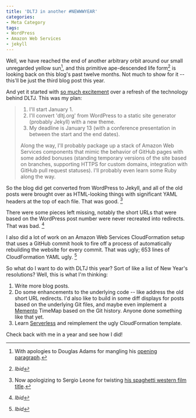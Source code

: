 ```yaml
---
title: 'DLTJ in another #NEWWWYEAR'
categories:
- Meta Category
tags:
- WordPress
- Amazon Web Services
- jekyll
---
```

Well, we have reached the end of another arbitrary orbit around our small unregarded yellow sun[^1], and this primitive ape-descended life form[^2] is looking back on this blog's past twelve months.  Not much to show for it -- this'll be just the third blog post this year.

[^1]: With apologies to Douglas Adams for mangling his [opening paragraph](https://www.goodreads.com/quotes/54481-far-out-in-the-uncharted-backwaters-of-the-unfashionable-end).
[^2]: _Ibid_

And yet it started with [so much excitement](https://dltj.org/article/dltj-in-a-newwwyear/) over a refresh of the technology behind DLTJ. 
This was my plan:

> 1. I'll start January 1.
> 1. I'll convert 'dltj.org' from WordPress to a static site generator (probably Jekyll) with a new theme.
> 1. My deadline is January 13 (with a conference presentation in between the start and the end dates).
> 
> Along the way, I'll probably package up a stack of Amazon Web Services components that mimic the behavior of GitHub pages with some added bonuses (standing temporary versions of the site based on branches, supporting HTTPS for custom domains, integration with GitHub pull request statuses).  I'll probably even learn some Ruby along the way.

So the blog did get converted from WordPress to Jekyll, and all of the old posts were brought over as HTML-looking things with significant YAML headers at the top of each file.
That was good. [^3]

There were some pieces left missing, notably the short URLs that were based on the WordPress post number were never recreated into redirects.
That was bad. [^4]

I also did a lot of work on an Amazon Web Services CloudFormation setup that uses a GitHub commit hook to fire off a process of automatically rebuilding the website for every commit.
That was ugly; 653 lines of CloudFormation YAML ugly. [^5]

[^3]: Now apologizing to Sergio Leone for twisting [his spaghetti western film title](https://www.imdb.com/title/tt0060196/).
[^4]: _Ibid_
[^5]: _Ibid_

So what do I want to do with DLTJ this year?  Sort of like a list of New Year's resolutions?  Well, this is what I'm thinking:

1. Write more blog posts.
1. Do some enhancements to the underlying code -- like address the old short URL redirects.  I'd also like to build in some diff displays for posts based on the underlying Git files, and maybe even implement a [Memento](http://mementoweb.org/about/) TimeMap based on the Git history.  Anyone done something like that yet.
1. Learn [Serverless](https://serverless.com/) and reimplement the ugly CloudFormation template.

Check back with me in a year and see how I did!
